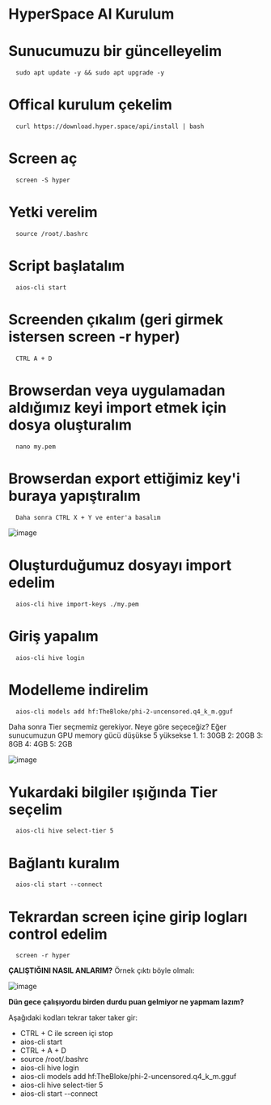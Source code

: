 # HyperSpace AI Kurulum

# Sunucumuzu bir güncelleyelim
      sudo apt update -y && sudo apt upgrade -y

# Offical kurulum çekelim
      curl https://download.hyper.space/api/install | bash

#  Screen aç 
      screen -S hyper

# Yetki verelim
      source /root/.bashrc

# Script başlatalım
      aios-cli start

#  Screenden çıkalım (geri girmek istersen screen -r hyper)
      CTRL A + D 

#  Browserdan veya uygulamadan aldığımız keyi import etmek için dosya oluşturalım
      nano my.pem

#  Browserdan export ettiğimiz key'i buraya yapıştıralım
      Daha sonra CTRL X + Y ve enter'a basalım

![image](https://github.com/user-attachments/assets/ddd1e6fb-5552-4d0e-8dfb-9fa1d1d063fd)




#  Oluşturduğumuz dosyayı import edelim
      aios-cli hive import-keys ./my.pem

#  Giriş yapalım
      aios-cli hive login

#  Modelleme indirelim
      aios-cli models add hf:TheBloke/phi-2-uncensored.q4_k_m.gguf


Daha sonra Tier seçmemiz gerekiyor. Neye göre seçeceğiz? Eğer sunucumuzun GPU memory gücü düşükse 5 yüksekse 1.
1: 30GB
2: 20GB 
3: 8GB 
4: 4GB
5: 2GB

![image](https://github.com/user-attachments/assets/5d042ee5-d886-4c45-b693-2be7310c9ae8)


#  Yukardaki bilgiler ışığında Tier seçelim
      aios-cli hive select-tier 5

#  Bağlantı kuralım
      aios-cli start --connect

#  Tekrardan screen içine girip logları control edelim
      screen -r hyper



**ÇALIŞTIĞINI NASIL ANLARIM?**
Örnek çıktı böyle olmalı:

![image](https://github.com/user-attachments/assets/37795aba-27f2-4e93-a228-af97a690932c)



**Dün gece çalışıyordu birden durdu puan gelmiyor ne yapmam lazım?**

Aşağıdaki kodları tekrar taker taker gir:
- CTRL + C ile screen içi stop
- aios-cli start
- CTRL + A + D
- source /root/.bashrc
- aios-cli hive login
- aios-cli models add hf:TheBloke/phi-2-uncensored.q4_k_m.gguf
- aios-cli hive select-tier 5
- aios-cli start --connect
